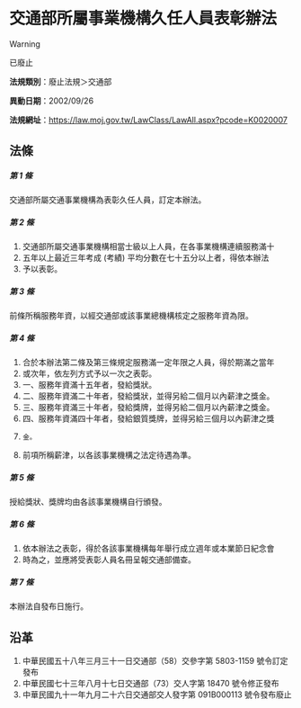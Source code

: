 # 交通部所屬事業機構久任人員表彰辦法
> [!WARNING]
> 已廢止

**法規類別**：廢止法規＞交通部

**異動日期**：2002/09/26  

**法規網址**：https://law.moj.gov.tw/LawClass/LawAll.aspx?pcode=K0020007



## 法條
##### 第 1 條
交通部所屬交通事業機構為表彰久任人員，訂定本辦法。

##### 第 2 條
1. 交通部所屬交通事業機構相當士級以上人員，在各事業機構連續服務滿十
1. 五年以上最近三年考成 (考績) 平均分數在七十五分以上者，得依本辦法
1. 予以表彰。

##### 第 3 條
前條所稱服務年資，以經交通部或該事業總機構核定之服務年資為限。

##### 第 4 條
1. 合於本辦法第二條及第三條規定服務滿一定年限之人員，得於期滿之當年
1. 或次年，依左列方式予以一次之表彰。
1. 一、服務年資滿十五年者，發給獎狀。
1. 二、服務年資滿二十年者，發給獎狀，並得另給二個月以內薪津之獎金。
1. 三、服務年資滿三十年者，發給獎牌，並得另給二個月以內薪津之獎金。
1. 四、服務年資滿四十年者，發給銀質獎牌，並得另給三個月以內薪津之獎
1.     金。
1. 前項所稱薪津，以各該事業機構之法定待遇為準。

##### 第 5 條
授給獎狀、獎牌均由各該事業機構自行頒發。

##### 第 6 條
1. 依本辦法之表彰，得於各該事業機構每年舉行成立週年或本業節日紀念會
1. 時為之，並應將受表彰人員名冊呈報交通部備查。

##### 第 7 條
本辦法自發布日施行。

## 沿革
1. 中華民國五十八年三月三十一日交通部（58）交參字第 5803-1159  號令訂定發布
1. 中華民國七十三年八月十七日交通部（73）交人字第 18470  號令修正發布
1. 中華民國九十一年九月二十六日交通部交人發字第 091B000113 號令發布廢止

